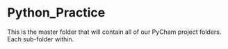 # Python_Practice

This is the master folder that will contain all of our PyCham project folders.
Each sub-folder within.